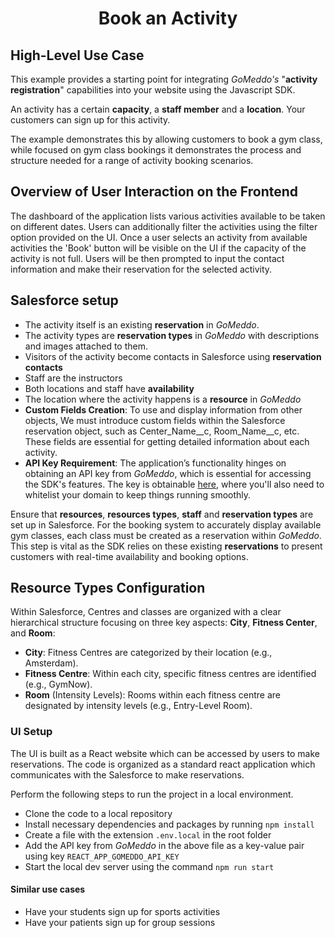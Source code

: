 <h1 align="center">Book an Activity</h1>

## High-Level Use Case
This example provides a starting point for integrating *GoMeddo's* "**activity registration**" capabilities into your website using the Javascript SDK.

An activity has a certain **capacity**, a **staff member** and a **location**. Your customers can sign up for this activity.

The example demonstrates this by allowing customers to book a gym class, while focused on gym class bookings it demonstrates the process and structure needed for a range of activity booking scenarios.

## Overview of User Interaction on the Frontend
The dashboard of the application lists various activities available to be taken on different dates. Users can additionally filter the activities using the filter option provided on the UI. Once a user selects an activity from available activities the 'Book' button will be visible on the UI if the capacity of the activity is not full. Users will be then prompted to input the contact information and make their reservation for the selected activity.

## Salesforce setup

- The activity itself is an existing **reservation** in *GoMeddo*.
- The activity types are **reservation types** in *GoMeddo* with descriptions and images attached to them.
- Visitors of the activity become contacts in Salesforce using **reservation contacts**
- Staff are the instructors
- Both locations and staff have **availability**
- The location where the activity happens is a **resource** in *GoMeddo*
- **Custom Fields Creation**: To use and display information from other objects, We must introduce custom fields within the Salesforce reservation object, such as Center_Name__c, Room_Name__c, etc. These fields are essential for getting detailed information about each activity.
- **API Key Requirement**: The application’s functionality hinges on obtaining an API key from *GoMeddo*, which is essential for accessing the SDK's features. The key is obtainable [here](https://welcome.booker25.com/configure/), where you'll also need to whitelist your domain to keep things running smoothly.

Ensure that **resources**, **resources types**, **staff** and **reservation types** are set up in Salesforce. For the booking system to accurately display available gym classes, each class must be created as a reservation within *GoMeddo*. This step is vital as the SDK relies on these existing **reservations** to present customers with real-time availability and booking options.

## Resource Types Configuration

Within Salesforce, Centres and classes are organized with a clear hierarchical structure focusing on three key aspects: **City**, **Fitness Center**, and **Room**:

- **City**: Fitness Centres are categorized by their location (e.g., Amsterdam).
- **Fitness Centre**: Within each city, specific fitness centres are identified (e.g., GymNow).
- **Room** (Intensity Levels): Rooms within each fitness centre are designated by intensity levels (e.g., Entry-Level Room).

### UI Setup

The UI is built as a React website which can be accessed by users to make reservations. The code is organized as a standard react application which communicates with the Salesforce to make reservations.

Perform the following steps to run the project in a local environment.

 - Clone the code to a local repository
 - Install necessary dependencies and packages by running `npm install`
 - Create a file with the extension `.env.local` in the root folder
 - Add the API key from *GoMeddo* in the above file as a key-value pair using key `REACT_APP_GOMEDDO_API_KEY`
 - Start the local dev server using the command `npm run start`

#### Similar use cases
- Have your students sign up for sports activities
- Have your patients sign up for group sessions